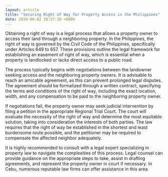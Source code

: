 ```yaml
---
layout: article
title: "Securing Right of Way for Property Access in the Philippines"
date: 2024-09-02 18:57:10 +0800
---
```


<p>Obtaining a right of way is a legal process that allows a property owner to access their land through a neighboring property. In the Philippines, the right of way is governed by the Civil Code of the Philippines, specifically under Articles 649 to 657. These provisions outline the legal framework for establishing an easement of right of way, which is essential when a property is landlocked or lacks direct access to a public road.</p><p>The process typically begins with negotiations between the landowner seeking access and the neighboring property owners. It is advisable to reach an amicable agreement, as this can prevent prolonged legal disputes. The agreement should be formalized through a written contract, specifying the terms and conditions of the right of way, including the exact location, width, and any compensation to be paid to the neighboring property owner.</p><p>If negotiations fail, the property owner may seek judicial intervention by filing a petition in the appropriate Regional Trial Court. The court will evaluate the necessity of the right of way and determine the most equitable solution, taking into consideration the interests of both parties. The law requires that the right of way be established in the shortest and least burdensome route possible, and the petitioner may be required to compensate the affected neighbor adequately.</p><p>It is highly recommended to consult with a legal expert specializing in property law to navigate the complexities of this process. Legal counsel can provide guidance on the appropriate steps to take, assist in drafting agreements, and represent the property owner in court if necessary. In Cebu, numerous reputable law firms can offer assistance in this area.</p>